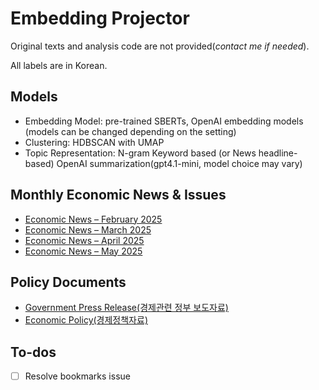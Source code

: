 # Embedding Projector

Original texts and analysis code are not provided(*contact me if needed*).

All labels are in Korean.

## Models
- Embedding Model: pre-trained SBERTs, OpenAI embedding models (models can be changed depending on the setting)
- Clustering: HDBSCAN with UMAP
- Topic Representation: N-gram Keyword based (or News headline-based) OpenAI summarization(gpt4.1-mini, model choice may vary) 

## Monthly Economic News & Issues
- [Economic News – February 2025](https://projector.tensorflow.org/?config=https://raw.githubusercontent.com/jo-cho/embedding_projector/refs/heads/main/enews_202502.json)
- [Economic News – March 2025](https://projector.tensorflow.org/?config=https://raw.githubusercontent.com/jo-cho/embedding_projector/refs/heads/main/enews_202503.json)
- [Economic News – April 2025](https://projector.tensorflow.org/?config=https://raw.githubusercontent.com/jo-cho/embedding_projector/refs/heads/main/enews_202504.json)
- [Economic News – May 2025](https://projector.tensorflow.org/?config=https://raw.githubusercontent.com/jo-cho/embedding_projector/refs/heads/main/enews_202505.json)

## Policy Documents
- [Government Press Release(경제관련 정부 보도자료)](https://projector.tensorflow.org/?config=https://raw.githubusercontent.com/jo-cho/embedding_projector/refs/heads/main/epic_epts.json)
- [Economic Policy(경제정책자료)](https://projector.tensorflow.org/?config=https://raw.githubusercontent.com/jo-cho/embedding_projector/refs/heads/main/epolicy.json)

## To-dos

- [ ] Resolve bookmarks issue
